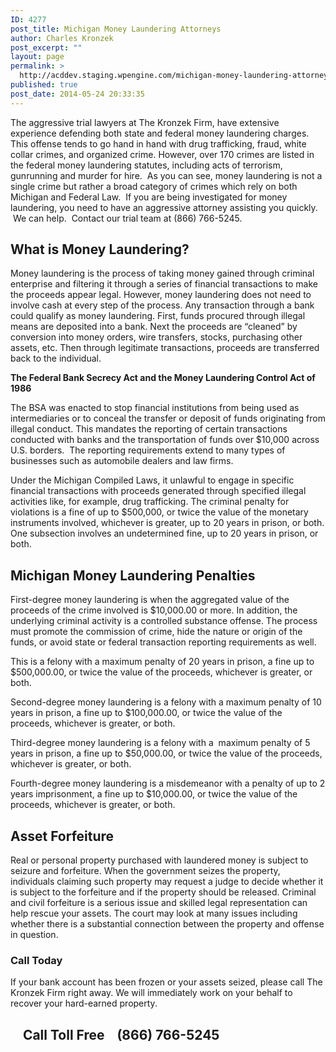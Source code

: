 ```yaml
---
ID: 4277
post_title: Michigan Money Laundering Attorneys
author: Charles Kronzek
post_excerpt: ""
layout: page
permalink: >
  http://acddev.staging.wpengine.com/michigan-money-laundering-attorneys.html
published: true
post_date: 2014-05-24 20:33:35
---
```

The aggressive trial lawyers at The Kronzek Firm, have extensive experience defending both state and federal money laundering charges. This offense tends to go hand in hand with drug trafficking, fraud, white collar crimes, and organized crime. However, over 170 crimes are listed in the federal money laundering statutes, including acts of terrorism, gunrunning and murder for hire.  As you can see, money laundering is not a single crime but rather a broad category of crimes which rely on both Michigan and Federal Law.  If you are being investigated for money laundering, you need to have an aggressive attorney assisting you quickly.  We can help.  Contact our trial team at (866) 766-5245.
<h2>What is Money Laundering?</h2>
Money laundering is the process of taking money gained through criminal enterprise and filtering it through a series of financial transactions to make the proceeds appear legal. However, money laundering does not need to involve cash at every step of the process. Any transaction through a bank could qualify as money laundering. First, funds procured through illegal means are deposited into a bank. Next the proceeds are “cleaned” by conversion into money orders, wire transfers, stocks, purchasing other assets, etc. Then through legitimate transactions, proceeds are transferred back to the individual.

<strong>The Federal Bank Secrecy Act and the Money Laundering Control Act of 1986</strong>

The BSA was enacted to stop financial institutions from being used as intermediaries or to conceal the transfer or deposit of funds originating from illegal conduct. This mandates the reporting of certain transactions conducted with banks and the transportation of funds over $10,000 across U.S. borders.  The reporting requirements extend to many types of businesses such as automobile dealers and law firms.

Under the Michigan Compiled Laws, it unlawful to engage in specific financial transactions with proceeds generated through specified illegal activities like, for example, drug trafficking. The criminal penalty for violations is a fine of up to $500,000, or twice the value of the monetary instruments involved, whichever is greater, up to 20 years in prison, or both. One subsection involves an undetermined fine, up to 20 years in prison, or both.
<h2><strong>Michigan Money Laundering Penalties</strong></h2>
First-degree money laundering is when the aggregated value of the proceeds of the crime involved is $10,000.00 or more. In addition, the underlying criminal activity is a controlled substance offense. The process must promote the commission of crime, hide the nature or origin of the funds, or avoid state or federal transaction reporting requirements as well.

This is a felony with a maximum penalty of 20 years in prison, a fine up to $500,000.00, or twice the value of the proceeds, whichever is greater, or both.

Second-degree money laundering is a felony with a maximum penalty of 10 years in prison, a fine up to $100,000.00, or twice the value of the proceeds, whichever is greater, or both.

Third-degree money laundering is a felony with a  maximum penalty of 5 years in prison, a fine up to $50,000.00, or twice the value of the proceeds, whichever is greater, or both.

Fourth-degree money laundering is a misdemeanor with a penalty of up to 2 years imprisonment, a fine up to $10,000.00, or twice the value of the proceeds, whichever is greater, or both.
<h2><strong>Asset Forfeiture</strong></h2>
Real or personal property purchased with laundered money is subject to seizure and forfeiture. When the government seizes the property, individuals claiming such property may request a judge to decide whether it is subject to the forfeiture and if the property should be released. Criminal and civil forfeiture is a serious issue and skilled legal representation can help rescue your assets. The court may look at many issues including whether there is a substantial connection between the property and offense in question.
<h3><strong>Call Today</strong></h3>
If your bank account has been frozen or your assets seized, please call The Kronzek Firm right away. We will immediately work on your behalf to recover your hard-earned property.
<h2>    Call Toll Free    (866) 766-5245</h2>